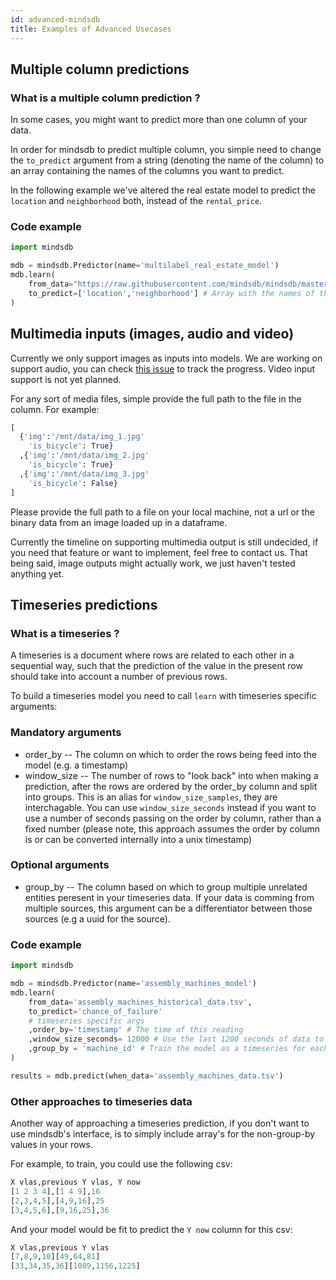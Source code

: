 ```yaml
---
id: advanced-mindsdb
title: Examples of Advanced Usecases
---
```


## Multiple column predictions

### What is a multiple column prediction ?
In some cases, you might want to predict more than one column of your data.

In order for mindsdb to predict multiple column, you simple need to change the `to_predict` argument from a string (denoting the name of the column) to an array containing the names of the columns you want to predict.

In the following example we've altered the real estate model to predict the `location` and `neighborhood` both, instead of the `rental_price`.

### Code example
```python
import mindsdb

mdb = mindsdb.Predictor(name='multilabel_real_estate_model')
mdb.learn(
    from_data="https://raw.githubusercontent.com/mindsdb/mindsdb/master/docs/examples/basic/home_rentals.csv",
    to_predict=['location','neighborhood'] # Array with the names of the columns we can to predict
)
```


## Multimedia inputs (images, audio and video)

Currently we only support images as inputs into models. We are working on support audio, you can check [this issue](https://github.com/mindsdb/mindsdb/issues/124) to track the progress. Video input support is not yet planned.

For any sort of media files, simple provide the full path to the file in the column. For example:

```python
[
  {'img':'/mnt/data/img_1.jpg'
    'is_bicycle': True}
  ,{'img':'/mnt/data/img_2.jpg'
    'is_bicycle': True}
  ,{'img':'/mnt/data/img_3.jpg'
    'is_bicycle': False}
]
```

Please provide the full path to a file on your local machine, not a url or the binary data from an image loaded up in a dataframe.

Currently the timeline on supporting multimedia output is still undecided, if you need that feature or want to implement, feel free to contact us. That being said, image outputs might actually work, we just haven't tested anything yet.


## Timeseries predictions

### What is a timeseries ?
A timeseries is a document where rows are related to each other in a sequential way, such that the prediction of the value in the present row should take into account a number of previous rows.

To build a timeseries model you need to call `learn` with timeseries specific arguments:

### Mandatory arguments
* order_by  -- The column on which to order the rows being feed into the model (e.g. a timestamp)
* window_size -- The number of rows to "look back" into when making a prediction, after the rows are ordered by the order_by column and split into groups. This is an alias for `window_size_samples`, they are interchagable. You can use `window_size_seconds` instead if you want to use a number of seconds passing on the order by column, rather than a fixed number (please note, this approach assumes the order by column is or can be converted internally into a unix timestamp)

### Optional arguments
* group_by -- The column based on which to group multiple unrelated entities peresent in your timeseries data. If your data is comming from multiple sources, this argument can be a differentiator between those sources (e.g a uuid for the source).

### Code example
```python
import mindsdb

mdb = mindsdb.Predictor(name='assembly_machines_model')
mdb.learn(
    from_data='assembly_machines_historical_data.tsv',
    to_predict='chance_of_failure'
    # timeseries specific args
    ,order_by='timestamp' # The time of this reading
    ,window_size_seconds= 12000 # Use the last 1200 seconds of data to train for the prediction of a row, If you want a fixed nr of rows, use window_size_samples instead
    ,group_by = 'machine_id' # Train the model as a timeseries for each individual machine
)

results = mdb.predict(when_data='assembly_machines_data.tsv')
```

### Other approaches to timeseries data

Another way of approaching a timeseries prediction, if you don't want to use mindsdb's interface, is to simply include array's for the non-group-by values in your rows.

For example, to train, you could use the following csv:

```python
X vlas,previous Y vlas, Y now
[1 2 3 4],[1 4 9],16
[2,3,4,5],[4,9,16],25
[3,4,5,6],[9,16,25],36
```

And your model would be fit to predict the `Y now` column for this csv:

```python
X vlas,previous Y vlas
[7,8,9,10][49,64,81]
[33,34,35,36][1089,1156,1225]
```
